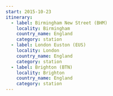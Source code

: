 ```yaml
---
start: 2015-10-23
itinerary:
  - label: Birmingham New Street (BHM)
    locality: Birmingham
    country_name: England
    category: station
  - label: London Euston (EUS)
    locality: London
    country_name: England
    category: station
  - label: Brighton (BTN)
    locality: Brighton
    country_name: England
    category: station
---
```

